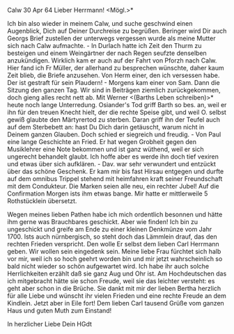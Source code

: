  Calw 30 Apr 64
Lieber Herrmann! <Mögl.>*

Ich bin also wieder in meinem Calw, und suche geschwind einen Augenblick, Dich auf Deiner Durchreise zu begrüßen. Beringer wird Dir auch Georgs Brief zustellen der unterwegs vergessen wurde als meine Mutter sich nach Calw aufmachte. - In Durlach hatte ich Zeit den Thurm zu besteigen und einem Weingärtner der nach Regen seufzte denselben anzukündigen. Wirklich kam er auch auf der Fahrt von Pforzh nach Calw. Hier fand ich Fr Müller, der allerhand zu besprechen wünschte, daher kaum Zeit blieb, die Briefe anzusehen. Von Herm einer, den ich versessen habe. Der ist gestraft für sein Plaudern! - Morgens kam einer von Sam. Dann die Sitzung den ganzen Tag. Wir sind in Beiträgen ziemlich zurückgekommen, doch gieng alles recht nett ab. Mit Werner <(Barths Leben schreiben)>* heute noch lange Unterredung. Osiander's Tod griff Barth so bes. an, weil er ihn für den treuen Knecht hielt, der die rechte Speise gibt, und weil O. selbst gewiß glaubte den Märtyrertod zu sterben. Daran griff ihn der Teufel auch auf dem Sterbebett an: hast Du Dich darin getäuscht, warum nicht in Deinem ganzen Glauben. Doch schied er siegreich und freudig. - Von Paul eine lange Geschichte an Fried. Er hat wegen Grobheit gegen den Musiklehrer eine Note bekommen und ist ganz wüthend, weil er sich ungerecht behandelt glaubt. Ich hoffe aber es werde ihn doch tief vexiren und etwas über sich aufklären. - Dav. war sehr verwundert und entzückt über das schöne Geschenk. Er kam mir bis fast Hirsau entgegen und durfte auf dem omnibus Trippel stehend mit heimfahren kraft seiner Freundschaft mit dem Condukteur. Die Marken seien alle neu, ein rechter Jubel! Auf die Confirmation Morgen ists ihm etwas bange. Mir hatte er mittlerweile 5 Rothstücklein übersetzt.

Wegen meines lieben Pathen habe ich mich ordentlich besonnen und hätte ihm gerne was Brauchbares geschickt. Aber wie finden! Ich bin zu ungeschickt und greife am Ende zu einer kleinen Denkmünze vom Jahr 1700. Ists auch nürnbergisch, so steht doch das Lämmlein drauf, das den rechten Frieden verspricht. Den wolle Er selbst dem lieben Carl Herrmann geben. Wir wollen sein eingedenk sein. Meine liebe Frau fürchtet sich halb vor mir, weil ich so hoch geehrt worden bin und mir jetzt wahrscheinlich so bald nicht wieder so schön aufgewartet wird. Ich habe ihr auch solche Herrlichkeiten erzählt daß sie ganz Aug und Ohr ist. Am Hochdeutschen das ich mitgebracht hätte sie schon Freude, weil sie das leichter versteht: es geht aber schon in die Brüche. Sie dankt mit mir der lieben Bertha herzlich für alle Liebe und wünscht ihr vielen Frieden und eine rechte Freude an dem Kindlein. 
Jetzt aber in Eile fort! Dem lieben Carl tausend Grüße vom ganzen Haus und guten Muth zum Einstand!

 In herzlicher Liebe
 Dein
 HGdt
